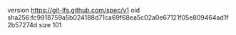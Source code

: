 version https://git-lfs.github.com/spec/v1
oid sha256:fc9918759a5b024188d71ca69f68ea5c02a0e67121f05e809464ad1f2b57274d
size 101
